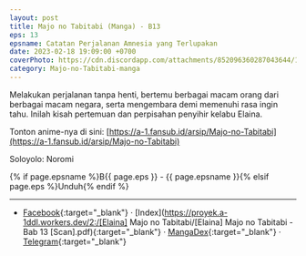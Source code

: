 ```yaml
---
layout: post
title: Majo no Tabitabi (Manga) - B13
eps: 13
epsname: Catatan Perjalanan Amnesia yang Terlupakan
date: 2023-02-18 19:09:00 +0700
coverPhoto: https://cdn.discordapp.com/attachments/852096360287043644/1076474855190437889/bab13.png
category: Majo-no-Tabitabi-manga
---
```


Melakukan perjalanan tanpa henti, bertemu berbagai macam orang dari berbagai macam negara, serta mengembara demi memenuhi rasa ingin tahu. Inilah kisah pertemuan dan perpisahan penyihir kelabu Elaina.

Tonton anime-nya di sini: [https://a-1.fansub.id/arsip/Majo-no-Tabitabi](https://a-1.fansub.id/arsip/Majo-no-Tabitabi)

Soloyolo: Noromi

{% if page.epsname %}B{{ page.eps }} - {{ page.epsname }}{% elsif page.eps %}Unduh{% endif %}

---
- [Facebook](https://www.facebook.com/a1fansub/posts/pfbid0ZnT8c5UARLLt6ccUKmDBtsV3urt1Hf9pqRvpbNs8HBQu9NiYW8rArXFabDQDP1Rvl){:target="_blank"} &middot; [Index](https://proyek.a-1ddl.workers.dev/2:/[Elaina] Majo no Tabitabi/[Elaina] Majo no Tabitabi - Bab 13 [Scan].pdf){:target="_blank"} &middot; [MangaDex](https://mangadex.org/chapter/d854d5e2-75b4-413b-8439-a22109b248d2){:target="_blank"} &middot; [Telegram](https://t.me/a1fansubweeklies/232){:target="_blank"}